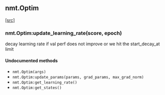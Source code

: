 <a name="nmt.Optim.dok"></a>


## nmt.Optim ##


<a class="entityLink" href="https://github.com/opennmt/opennmt/blob/84822a44954b241391f9198ab595f845feb7a6b0/lib/train/optim.lua#L108">[src]</a>
<a name="nmt.Optim:update_learning_rate"></a>


### nmt.Optim:update_learning_rate(score, epoch) ###

decay learning rate if val perf does not improve or we hit the start_decay_at limit


#### Undocumented methods ####

<a name="nmt.Optim"></a>
 * `nmt.Optim(args)`
<a name="nmt.Optim:update_params"></a>
 * `nmt.Optim:update_params(params, grad_params, max_grad_norm)`
<a name="nmt.Optim:get_learning_rate"></a>
 * `nmt.Optim:get_learning_rate()`
<a name="nmt.Optim:get_states"></a>
 * `nmt.Optim:get_states()`
